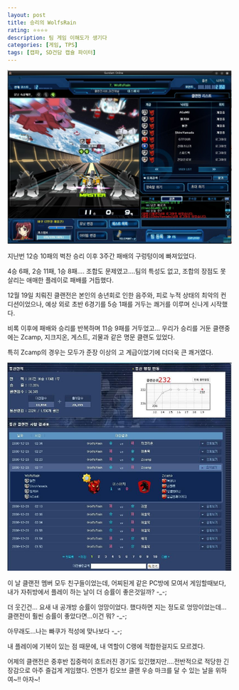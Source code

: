 ```yaml
---
layout: post
title: 승리의 WolfsRain
rating: ⭐️⭐️⭐️⭐️
description: 팀 게임 이해도가 생기다
categories: [게임, TPS]
tags: [캡파, SD건담 캡슐 파이터]
---
```


![캡파](../../images/2008/sdgcf_17.jpeg)

지난번 12승 10패의 벅찬 승리 이후 3주간 패배의 구렁텅이에 빠져있었다.

4승 6패, 2승 11패, 1승 8패.... 조합도 문제였고....팀의 특성도 없고, 조합의 장점도 못살리는 애매한 플레이로 패배를 거듭했다.

12월 19일 치뤄진 클랜전은 본인의 송년회로 인한 음주와, 피로 누적 상태의 최악의 컨디션이었으나, 예상 외로 초반 6경기를 5승 1패를 거두는 쾌거를 이루며 신나게 시작했다.

비록 이후에 패배와 승리를 반복하며 11승 9패를 거두었고... 우리가 승리를 거둔 클랜중에는 Zcamp, 지크지온, 게스트, 괴물과 같은 명문 클랜도 있었다.

특히 Zcamp의 경우는 모두가 준장 이상의 고 계급이었기에 더더욱 큰 쾌거였다.

![캡파](../../images/2008/sdgcf_18.jpeg)

이 날 클랜전 멤버 모두 친구들이었는데, 어찌된게 같은 PC방에 모여서 게임할때보다, 내가 자취방에서 플레이 하는 날이 더 승률이 좋은것일까? -_-;

더 웃긴건... 요새 내 공개방 승률이 엉망이었다. 했다하면 지는 정도로 엉망이었는데...클랜전이 훨씬 승률이 좋았다면...이건 뭐? -_-;

아무래도...나는 빠쿠가 적성에 맞나보다 -_-;

내 플레이에 기복이 있는 점 때문에, 내 역할이 C랭에 적합한걸지도 모르겠다.

어제의 클랜전은 중후반 집중력이 흐트러진 경기도 있긴했지만....전반적으로 적당한 긴장감으로 아주 즐겁게 게임했다. 언젠가 킹오브 클랜 우승 마크를 달 수 있는 날을 위하여~!! 아자~!
